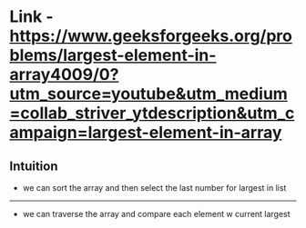 # Link - https://www.geeksforgeeks.org/problems/largest-element-in-array4009/0?utm_source=youtube&utm_medium=collab_striver_ytdescription&utm_campaign=largest-element-in-array

## Intuition 
- we can sort the array and then select the last number for largest in list
---
- we can traverse the array and compare each element w current largest